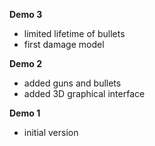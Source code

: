 **Demo 3**
 * limited lifetime of bullets
 * first damage model

**Demo 2**
 * added guns and bullets
 * added 3D graphical interface
 
**Demo 1**
 * initial version